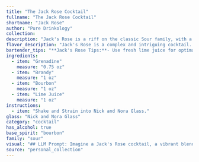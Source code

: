 ```yaml
---
title: "The Jack Rose Cocktail"
fullname: "The Jack Rose Cocktail"
shortname: "Jack Rose"
author: "Pure Drinkology"
collection:
description: "Jack's Rose is a riff on the classic Sour family, with a twist of brandy and grenadine. Though its exact origin is murky, it likely emerged in the late 19th or early 20th century, mirroring the growing popularity of cocktails during that era. "
flavor_description: "Jack's Rose is a complex and intriguing cocktail. The sweetness of grenadine dances with the bold, oaky notes of bourbon and the smooth, fruity richness of brandy. A bright, tart lime juice cuts through the sweetness, creating a refreshing balance. The interplay of flavors delivers a captivating experience, highlighting the best of each spirit with a hint of floral complexity. "
bartender_tips: "**Jack's Rose Tips:**- Use fresh lime juice for optimal flavor.- Shake with ice until the shaker is frosty cold.- Strain into a chilled coupe glass.- Garnish with a lime wheel or a sprig of fresh rosemary.- Taste and adjust sweetness to preference with more grenadine. "
ingredients:
  - item: "Grenadine"
    measure: "0.75 oz"
  - item: "Brandy"
    measure: "1 oz"
  - item: "Bourbon"
    measure: "1 oz"
  - item: "Lime Juice"
    measure: "1 oz"
instructions:
  - item: "Shake and Strain into Nick and Nora Glass."
glass: "Nick and Nora Glass"
category: "cocktail"
has_alcohol: true
base_spirit: "bourbon"
family: "sour"
visual: "## LLM Prompt: Imagine a Jack's Rose cocktail, a vibrant blend of **Grenadine**, **Brandy**, **Bourbon**, and **Lime Juice**. Describe its appearance in detail, focusing on:* **Color:** What shade of pink or red is the cocktail? Is it translucent or opaque? Does it have any layers?* **Texture:**  Is it smooth or does it have any cloudiness or sediment? How does the ice affect its appearance?* **Garnish:** What type of garnish is used, if any? How does it complement the overall visual appeal? * **Glassware:**  What type of glass is the cocktail served in? How does the shape of the glass enhance the presentation?**Bonus:** Include sensory details like the sound of ice clinking in the glass or the aroma of the ingredients. "
source: "personal_collection"
---
```


